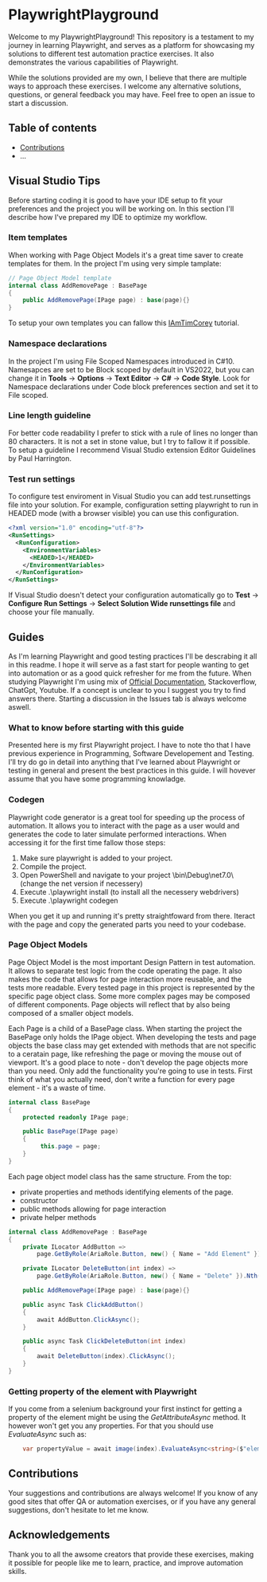 # PlaywrightPlayground

Welcome to my PlaywrightPlayground! This repository is a testament to my journey in learning Playwright, and serves as a platform for showcasing my solutions to different test automation practice exercises.
It also demonstrates the various capabilities of Playwright.

While the solutions provided are my own, I believe that there are multiple ways to approach these exercises. 
I welcome any alternative solutions, questions, or general feedback you may have. Feel free to open an issue to start a discussion.

## Table of contents

- [Contributions](#contributions)
- ...

## Visual Studio Tips
Before starting coding it is good to have your IDE setup to fit your preferences and the project you will be working on. In this section I'll describe how I've prepared my IDE to optimize my workflow.

### Item templates
When working with Page Object Models it's a great time saver to create templates for them. In the project I'm using very simple tamplate:
```cs
// Page Object Model template
internal class AddRemovePage : BasePage
{
    public AddRemovePage(IPage page) : base(page){}
}
```
To setup your own templates you can fallow this [IAmTimCorey](https://youtu.be/3uYN3mDFP-o) tutorial.

### Namespace declarations
In the project I'm using File Scoped Namespaces introduced in C#10. Namesapces are set to be Block scoped by default in VS2022, but you can change it in **Tools** -> **Options** -> **Text Editor** -> **C#** -> **Code Style**. Look for Namespace declarations under Code block preferences section and set it to File scoped.

### Line length guideline
For better code readability I prefer to stick with a rule of lines no longer than 80 characters. It is not a set in stone value, but I try to fallow it if possible.
To setup a guideline I recommend Visual Studio extension Editor Guidelines by Paul Harrington.

### Test run settings
To configure test enviroment in Visual Studio you can add test.runsettings file into your solution. For example, configuration setting playwright to run in HEADED mode (with a browser visible) you can use this configuration.

```xml
<?xml version="1.0" encoding="utf-8"?>
<RunSettings>
  <RunConfiguration>
    <EnvironmentVariables>
      <HEADED>1</HEADED>
    </EnvironmentVariables>
  </RunConfiguration>
</RunSettings>
```

If Visual Studio doesn't detect your configuration automatically go to **Test** -> **Configure Run Settings** -> **Select Solution Wide runsettings file** and choose your file manually.

## Guides

As I'm learning Playwright and good testing practices I'll be descrabing it all in this readme. I hope it will serve as a fast start for people wanting to get into automation or as a good quick refresher for me from the future. When studying Playwright I'm using mix of [Official Documentation](https://playwright.dev/dotnet/docs/intro), Stackoverflow, ChatGpt, Youtube. If a concept is unclear to you I suggest you try to find answers there. Starting a discussion in the Issues tab is always welcome aswell.

### What to know before starting with this guide

Presented here is my first Playwright project. I have to note tho that I have previous experience in Programming, Software Developement and Testing. 
I'll try do go in detail into anything that I've learned about Playwright or testing in general and present the best practices in this guide. I will hovever assume that you have some programming knowladge.

### Codegen
Playwright code generator is a great tool for speeding up the process of automation. It allows you to interact with the page as a user would and generates the code to later simulate performed interactions.
When accessing it for the first time fallow those steps:
1. Make sure playwright is added to your project.
2. Compile the project.
3. Open PowerShell and navigate to your project \bin\Debug\net7.0\ (change the net version if necessery)
4. Execute .\playwright install (to install all the necessery webdrivers)
5. Execute .\playwright codegen

When you get it up and running it's pretty straightfoward from there. Iteract with the page and copy the generated parts you need to your codebase.

### Page Object Models
Page Object Model is the most important Design Pattern in test automation. It allows to separate test logic from the code operating the page. It also makes the code that allows for page interaction more reusable, and the tests more readable. Every tested page in this project is represented by the specific page object class. Some more complex pages may be composed of different components. Page objects will reflect that by also being composed of a smaller object models. 

Each Page is a child of a BasePage class. When starting the project the BasePage only holds the IPage object. When developing the tests and page objects the base class may get extended with methods that are not specific to a ceratain page, like refreshing the page or moving the mouse out of viewport. It's a good place to note - don't develop the page objects more than you need. Only add the functionality you're going to use in tests. First think of what you actually need, don't write a function for every page element - it's a waste of time.

```cs
internal class BasePage
{
    protected readonly IPage page;

    public BasePage(IPage page)
    {
         this.page = page;
    }
}
```

Each page object model class has the same structure. From the top:
 - private properties and methods identifying elements of the page.
 - constructor
 - public methods allowing for page interaction
 - private helper methods

```cs
internal class AddRemovePage : BasePage
{
    private ILocator AddButton =>
        page.GetByRole(AriaRole.Button, new() { Name = "Add Element" });

    private ILocator DeleteButton(int index) =>
        page.GetByRole(AriaRole.Button, new() { Name = "Delete" }).Nth(index);

    public AddRemovePage(IPage page) : base(page){}

    public async Task ClickAddButton()
    {
        await AddButton.ClickAsync();
    }

    public async Task ClickDeleteButton(int index)
    {
        await DeleteButton(index).ClickAsync();
    }
}
```
### Getting property of the element with Playwright

If you come from a selenium background your first instinct for getting a property of the element might be using the *GetAttributeAsync* method. It however won't get you any properties. For that you should use *EvaluateAsync<string>* such as:

```cs
    var propertyValue = await image(index).EvaluateAsync<string>($"element => element.{propertyName}");
```

## Contributions

Your suggestions and contributions are always welcome! If you know of any good sites that offer QA or automation exercises, or if you have any general suggestions, don't hesitate to let me know. 

## Acknowledgements 

Thank you to all the awsome creators that provide these exercises, making it possible for people like me to learn, practice, and improve automation skills. 
